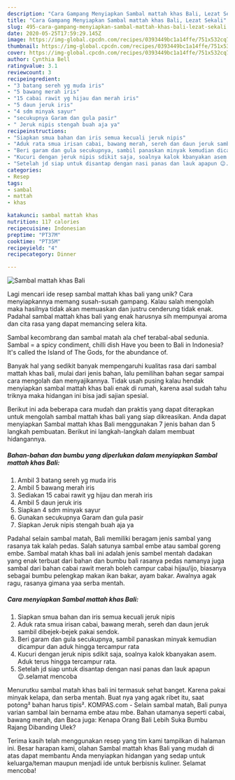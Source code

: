 ```yaml
---
description: "Cara Gampang Menyiapkan Sambal mattah khas Bali, Lezat Sekali"
title: "Cara Gampang Menyiapkan Sambal mattah khas Bali, Lezat Sekali"
slug: 495-cara-gampang-menyiapkan-sambal-mattah-khas-bali-lezat-sekali
date: 2020-05-25T17:59:29.145Z
image: https://img-global.cpcdn.com/recipes/0393449bc1a14ffe/751x532cq70/sambal-mattah-khas-bali-foto-resep-utama.jpg
thumbnail: https://img-global.cpcdn.com/recipes/0393449bc1a14ffe/751x532cq70/sambal-mattah-khas-bali-foto-resep-utama.jpg
cover: https://img-global.cpcdn.com/recipes/0393449bc1a14ffe/751x532cq70/sambal-mattah-khas-bali-foto-resep-utama.jpg
author: Cynthia Bell
ratingvalue: 3.1
reviewcount: 3
recipeingredient:
- "3 batang sereh yg muda iris"
- "5 bawang merah iris"
- "15 cabai rawit yg hijau dan merah iris"
- "5 daun jeruk iris"
- "4 sdm minyak sayur"
- "secukupnya Garam dan gula pasir"
- " Jeruk nipis stengah buah aja ya"
recipeinstructions:
- "Siapkan smua bahan dan iris semua kecuali jeruk nipis"
- "Aduk rata smua irisan cabai, bawang merah, sereh dan daun jeruk sambil dibejek-bejek pakai sendok."
- "Beri garam dan gula secukupnya, sambil panaskan minyak kemudian dicampur dan aduk hingga tercampur rata"
- "Kucuri dengan jeruk nipis sdikit saja, soalnya kalok kbanyakan asem. Aduk terus hingga tercampur rata."
- "Setelah jd siap untuk disantap dengan nasi panas dan lauk apapun 😉.selamat mencoba"
categories:
- Resep
tags:
- sambal
- mattah
- khas

katakunci: sambal mattah khas 
nutrition: 117 calories
recipecuisine: Indonesian
preptime: "PT37M"
cooktime: "PT35M"
recipeyield: "4"
recipecategory: Dinner

---
```



![Sambal mattah khas Bali](https://img-global.cpcdn.com/recipes/0393449bc1a14ffe/751x532cq70/sambal-mattah-khas-bali-foto-resep-utama.jpg)

Lagi mencari ide resep sambal mattah khas bali yang unik? Cara menyiapkannya memang susah-susah gampang. Kalau salah mengolah maka hasilnya tidak akan memuaskan dan justru cenderung tidak enak. Padahal sambal mattah khas bali yang enak harusnya sih mempunyai aroma dan cita rasa yang dapat memancing selera kita.

Sambal kecombrang dan sambal matah ala chef terabal-abal sedunia. Sambal = a spicy condiment, chilli dish Have you been to Bali in Indonesia? It&#39;s called the Island of The Gods, for the abundance of.

Banyak hal yang sedikit banyak mempengaruhi kualitas rasa dari sambal mattah khas bali, mulai dari jenis bahan, lalu pemilihan bahan segar sampai cara mengolah dan menyajikannya. Tidak usah pusing kalau hendak menyiapkan sambal mattah khas bali enak di rumah, karena asal sudah tahu triknya maka hidangan ini bisa jadi sajian spesial.


Berikut ini ada beberapa cara mudah dan praktis yang dapat diterapkan untuk mengolah sambal mattah khas bali yang siap dikreasikan. Anda dapat menyiapkan Sambal mattah khas Bali menggunakan 7 jenis bahan dan 5 langkah pembuatan. Berikut ini langkah-langkah dalam membuat hidangannya.

<!--inarticleads1-->

##### Bahan-bahan dan bumbu yang diperlukan dalam menyiapkan Sambal mattah khas Bali:

1. Ambil 3 batang sereh yg muda iris
1. Ambil 5 bawang merah iris
1. Sediakan 15 cabai rawit yg hijau dan merah iris
1. Ambil 5 daun jeruk iris
1. Siapkan 4 sdm minyak sayur
1. Gunakan secukupnya Garam dan gula pasir
1. Siapkan  Jeruk nipis stengah buah aja ya


Padahal selain sambal matah, Bali memiliki beragam jenis sambal yang rasanya tak kalah pedas. Salah satunya sambal embe atau sambal goreng embe. Sambal matah khas bali ini adalah jenis sambel mentah dadakan yang enak terbuat dari bahan dan bumbu bali rasanya pedas namanya juga sambal dari bahan cabai rawit merah boleh campur cabai hijau/ijo, biasanya sebagai bumbu pelengkap makan ikan bakar, ayam bakar. Awalnya agak ragu, rasanya gimana yaa serba mentah. 

<!--inarticleads2-->

##### Cara menyiapkan Sambal mattah khas Bali:

1. Siapkan smua bahan dan iris semua kecuali jeruk nipis
1. Aduk rata smua irisan cabai, bawang merah, sereh dan daun jeruk sambil dibejek-bejek pakai sendok.
1. Beri garam dan gula secukupnya, sambil panaskan minyak kemudian dicampur dan aduk hingga tercampur rata
1. Kucuri dengan jeruk nipis sdikit saja, soalnya kalok kbanyakan asem. Aduk terus hingga tercampur rata.
1. Setelah jd siap untuk disantap dengan nasi panas dan lauk apapun 😉.selamat mencoba


Menurutku sambal matah khas bali ini termasuk sehat banget. Karena pakai minyak kelapa, dan serba mentah. Buat nya yang agak ribet itu, saat potong² bahan harus tipis². KOMPAS.com - Selain sambal matah, Bali punya varian sambal lain bernama embe atau mbe. Bahan utamanya seperti cabai, bawang merah, dan Baca juga: Kenapa Orang Bali Lebih Suka Bumbu Rajang Dibanding Ulek? 

Terima kasih telah menggunakan resep yang tim kami tampilkan di halaman ini. Besar harapan kami, olahan Sambal mattah khas Bali yang mudah di atas dapat membantu Anda menyiapkan hidangan yang sedap untuk keluarga/teman maupun menjadi ide untuk berbisnis kuliner. Selamat mencoba!
